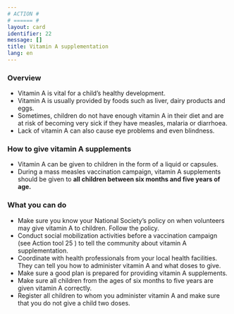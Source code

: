 ```yaml
---
# ACTION #
# ====== #
layout: card
identifier: 22
message: []
title: Vitamin A supplementation
lang: en
---
```


### Overview

- Vitamin A is vital for a child’s healthy development.
- Vitamin A is usually provided by foods such as liver, dairy products and eggs.
- Sometimes, children do not have enough vitamin A in their diet and are at risk of becoming very sick if they have measles, malaria or diarrhoea.
- Lack of vitamin A can also cause eye problems and even blindness.

### How to give vitamin A supplements

- Vitamin A can be given to children in the form of a liquid or capsules.
- During a mass measles vaccination campaign, vitamin A supplements should be given to **all children between six months and five years of age.**

### What you can do

- Make sure you know your National Society’s policy on when volunteers may give vitamin A to children. Follow the policy.
-	Conduct social mobilization activities before a vaccination campaign (see Action tool 25 <a class="crosslink" href="{% render_depth %}{% render_link action|25 %}"><i class="fas fa-external-link-alt" aria-hidden="true"></i></a>) to tell the community about vitamin A supplementation.
-	Coordinate with health professionals from your local health facilities. They can tell you how to administer vitamin A and what doses to give.
- Make sure a good plan is prepared for providing vitamin A supplements.
-	Make sure all children from the ages of six months to five years are given vitamin A correctly.
-	Register all children to whom you administer vitamin A and make sure that you do not give a child two doses.
